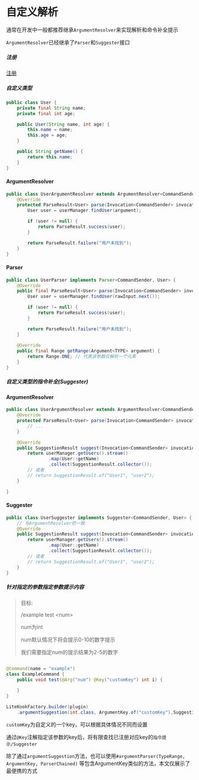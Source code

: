 # 自定义解析

通常在开发中一般都推荐继承`ArgumentResolver`来实现解析和命令补全提示

`ArgumentResolver`已经继承了`Parser`和`Suggester`接口

##### 注册

[注册](/register/?id=参数解析器)

##### 自定义类型

```java
public class User {
    private final String name;
    private final int age;

    public User(String name, int age) {
        this.name = name;
        this.age = age;
    }

    public String getName() {
        return this.name;
    }
}
```

<!-- tabs:start -->

#### **ArgumentResolver**

```java
public class UserArgumentResolver extends ArgumentResolver<CommandSender, User> {
    @Override
    protected ParseResult<User> parse(Invocation<CommandSender> invocation, Argument<User> context, String argument) {
        User user = userManager.findUser(argument);

        if (user != null) {
            return ParseResult.success(user);
        }

        return ParseResult.failure("用户未找到");
    }
}
```

#### **Parser**

```java
public class UserParser implements Parser<CommandSender, User> {
    @Override
    public final ParseResult<User> parse(Invocation<CommandSender> invocation, Argument<User> argument, RawInput rawInput) {
        User user = userManager.findUser(rawInput.next());

        if (user != null) {
            return ParseResult.success(user);
        }

        return ParseResult.failure("用户未找到");
    }
    
    @Override
    public final Range getRange(Argument<TYPE> argument) {
        return Range.ONE; // 代表该参数仅解析一个元素
    }
}
```

<!-- tabs:end -->

##### 自定义类型的指令补全(Suggester)

<!-- tabs:start -->

#### **ArgumentResolver**

```java
public class UserArgumentResolver extends ArgumentResolver<CommandSender, User> {
    @Override
    protected ParseResult<User> parse(Invocation<CommandSender> invocation, Argument<User> context, String argument) {
        // ...
    }

    @Override
    public SuggestionResult suggest(Invocation<CommandSender> invocation, Argument<User> argument, SuggestionContext context) {
        return userManager.getUsers().stream()
                .map(User::getName)
                .collect(SuggestionResult.collector());
        // 或者
        // return SuggestionResult.of("User1", "user2");
    }

}
```

#### **Suggester**

```java
public class UserSuggester implements Suggester<CommandSender, User> {
    // 与ArgumentResolver的一致
    @Override
    public SuggestionResult suggest(Invocation<CommandSender> invocation, Argument<User> argument, SuggestionContext context) {
        return userManager.getUsers().stream()
                .map(User::getName)
                .collect(SuggestionResult.collector());
        // 或者
        // return SuggestionResult.of("User1", "user2");
    }
}
```

<!-- tabs:end -->

##### 针对指定的参数指定参数提示内容

> 目标:
>
> /example test &lt;num>
>
> num为int
>
> num默认情况下将会提示0-10的数字提示
>
> 我们需要指定num的提示结果为2-5的数字

```java

@Command(name = "example")
class ExampleCommand {
    public void test(@Arg("num") @Key("customKey") int i) {

    }
}

LiteKookFactory.builder(plugin)
    .argumentSuggestion(int.class, ArgumentKey.of("customKey"),SuggestionResult.of("2","3","4","5"));
```

`customKey`为自定义的一个key，可以根据具体情况不同而设置

通过`@Key`注解指定该参数的key后，将有限查找已注册对应key的`指令提示/Suggester`

除了通过`argumentSuggestion`方法，也可以使用`#argumentParser(TypeRange, ArgumentKey, ParserChained)`
等包含ArgumentKey类似的方法，本文仅展示了最便携的方式